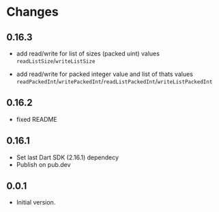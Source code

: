 # Changes

## 0.16.3

- add read/write for list of sizes (packed uint) values
    `readListSize`/`writeListSize`

- add read/write for packed integer value and list of thats values
    `readPackedInt`/`writePackedInt`/`readListPackedInt`/`writeListPackedInt`

## 0.16.2

- fixed README

## 0.16.1

- Set last Dart SDK (2.16.1) dependecy
- Publish on pub.dev

## 0.0.1

- Initial version.
